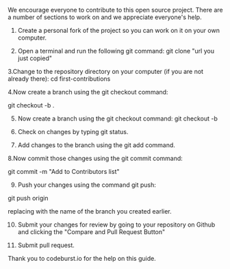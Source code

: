 We encourage everyone to contribute to this open source project. There are a number of sections to work on and we appreciate everyone's help.

1. Create a personal fork of the project so you can work on it on your own computer.

2. Open a terminal and run the following git command: git clone "url you just copied"

3.Change to the repository directory on your computer (if you are not already there): cd first-contributions

4.Now create a branch using the git checkout command:

git checkout -b <add-your-name>.

5. Now create a branch using the git checkout command: git checkout -b <add-your-name>

6. Check on changes by typing git status.

7. Add changes to the branch using the git add command.

8.Now commit those changes using the git commit command:

git commit -m "Add <your-name> to Contributors list"

9. Push your changes using the command git push:

git push origin <add-your-name>

replacing <add-your-name> with the name of the branch you created earlier.

10. Submit your changes for review by going to your repository on Github and clicking the "Compare and Pull Request Button"

11. Submit pull request.

Thank you to codeburst.io for the help on this guide. 
